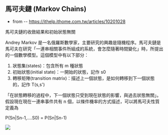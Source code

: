## 馬可夫鏈 (Markov Chains)

* from -- https://ithelp.ithome.com.tw/articles/10201028

馬可夫鏈的收斂結果和初始狀態無關

Andrey Markov 是一名俄羅斯數學家，主要研究的興趣是隨機程序。馬可夫鏈是馬可夫在研究「一連串相關事件所組成的系統，會怎麼隨著時間變化」時，所提出的一個數學模型。這個模型中有以下部分：

1. 狀態集(states)：包含所有 m 種狀態
2. 初始狀態(initial state)：一開始的狀態，記作 s0
3. 轉移矩陣(transition matrix)：描述上一個狀態，是如何轉移到下一個狀態的，記作 T(s,s')

「在狀態轉移的過程中，下一個狀態只受到現在狀態的影響，與過去狀態無關」。假設現在現在一連串事件共有 n 個，以條件機率的方式描述，可以將馬可夫性質定義為 

P(Sn|Sn-1,....S0) = P(Sn|Sn-1)

![](https://i.imgur.com/KQGlwtZ.png)

